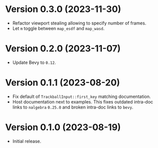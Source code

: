 # Version 0.3.0 (2023-11-30)

  * Refactor viewport stealing allowing to specify number of frames.
  * Let `m` toggle between `map_esdf` and `map_wasd`.

# Version 0.2.0 (2023-11-07)

  * Update Bevy to `0.12`.

# Version 0.1.1 (2023-08-20)

  * Fix default of `TrackballInput::first_key` matching documentation.
  * Host documentation next to examples. This fixes outdated intra-doc links to `nalgebra` `0.25.0`
    and broken intra-doc links to `bevy`.

# Version 0.1.0 (2023-08-19)

  * Initial release.
